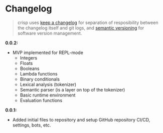 # Changelog

> crisp uses [keep a changelog](https://keepachangelog.com/en/1.0.0/) for separation of resposibility between the changelog itself and git logs, and [semantic versioning](https://semver.org/) for software version management.

**0.0.2:**
- MVP implemented for REPL-mode
  - Integers
  - Floats
  - Booleans
  - Lambda functions
  - Binary conditionals
  - Lexical analysis (tokenizer)
  - Semantic parser (is a layer on top of the tokenizer)
  - Basic runtime environment
  - Evaluation functions

**0.0.1:**
- Added initial files to repository and setup GitHub repository CI/CD, settings, bots, etc.
